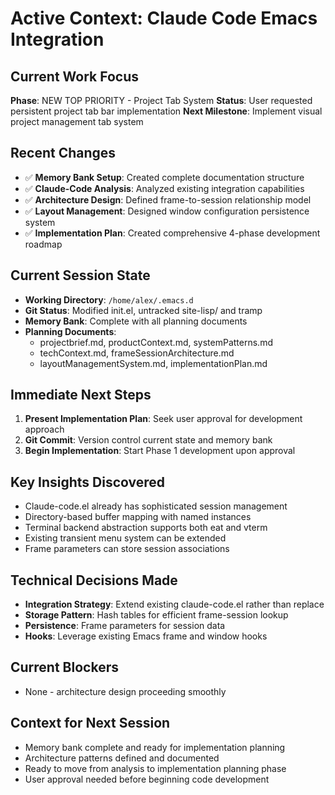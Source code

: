 # Active Context: Claude Code Emacs Integration

## Current Work Focus
**Phase**: NEW TOP PRIORITY - Project Tab System
**Status**: User requested persistent project tab bar implementation
**Next Milestone**: Implement visual project management tab system

## Recent Changes
- ✅ **Memory Bank Setup**: Created complete documentation structure
- ✅ **Claude-Code Analysis**: Analyzed existing integration capabilities
- ✅ **Architecture Design**: Defined frame-to-session relationship model
- ✅ **Layout Management**: Designed window configuration persistence system
- ✅ **Implementation Plan**: Created comprehensive 4-phase development roadmap

## Current Session State
- **Working Directory**: `/home/alex/.emacs.d`
- **Git Status**: Modified init.el, untracked site-lisp/ and tramp
- **Memory Bank**: Complete with all planning documents
- **Planning Documents**: 
  - projectbrief.md, productContext.md, systemPatterns.md
  - techContext.md, frameSessionArchitecture.md
  - layoutManagementSystem.md, implementationPlan.md

## Immediate Next Steps
1. **Present Implementation Plan**: Seek user approval for development approach
2. **Git Commit**: Version control current state and memory bank
3. **Begin Implementation**: Start Phase 1 development upon approval

## Key Insights Discovered
- Claude-code.el already has sophisticated session management
- Directory-based buffer mapping with named instances
- Terminal backend abstraction supports both eat and vterm
- Existing transient menu system can be extended
- Frame parameters can store session associations

## Technical Decisions Made
- **Integration Strategy**: Extend existing claude-code.el rather than replace
- **Storage Pattern**: Hash tables for efficient frame-session lookup
- **Persistence**: Frame parameters for session data
- **Hooks**: Leverage existing Emacs frame and window hooks

## Current Blockers
- None - architecture design proceeding smoothly

## Context for Next Session
- Memory bank complete and ready for implementation planning
- Architecture patterns defined and documented
- Ready to move from analysis to implementation planning phase
- User approval needed before beginning code development
